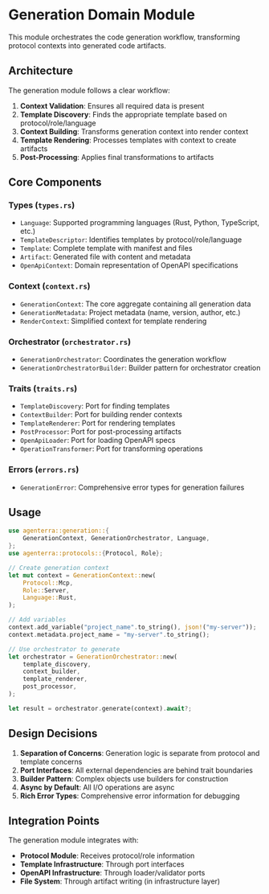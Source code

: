 # Generation Domain Module

This module orchestrates the code generation workflow, transforming protocol contexts into generated code artifacts.

## Architecture

The generation module follows a clear workflow:
1. **Context Validation**: Ensures all required data is present
2. **Template Discovery**: Finds the appropriate template based on protocol/role/language
3. **Context Building**: Transforms generation context into render context
4. **Template Rendering**: Processes templates with context to create artifacts
5. **Post-Processing**: Applies final transformations to artifacts

## Core Components

### Types (`types.rs`)
- `Language`: Supported programming languages (Rust, Python, TypeScript, etc.)
- `TemplateDescriptor`: Identifies templates by protocol/role/language
- `Template`: Complete template with manifest and files
- `Artifact`: Generated file with content and metadata
- `OpenApiContext`: Domain representation of OpenAPI specifications

### Context (`context.rs`)
- `GenerationContext`: The core aggregate containing all generation data
- `GenerationMetadata`: Project metadata (name, version, author, etc.)
- `RenderContext`: Simplified context for template rendering

### Orchestrator (`orchestrator.rs`)
- `GenerationOrchestrator`: Coordinates the generation workflow
- `GenerationOrchestratorBuilder`: Builder pattern for orchestrator creation

### Traits (`traits.rs`)
- `TemplateDiscovery`: Port for finding templates
- `ContextBuilder`: Port for building render contexts
- `TemplateRenderer`: Port for rendering templates
- `PostProcessor`: Port for post-processing artifacts
- `OpenApiLoader`: Port for loading OpenAPI specs
- `OperationTransformer`: Port for transforming operations

### Errors (`errors.rs`)
- `GenerationError`: Comprehensive error types for generation failures

## Usage

```rust
use agenterra::generation::{
    GenerationContext, GenerationOrchestrator, Language,
};
use agenterra::protocols::{Protocol, Role};

// Create generation context
let mut context = GenerationContext::new(
    Protocol::Mcp,
    Role::Server,
    Language::Rust,
);

// Add variables
context.add_variable("project_name".to_string(), json!("my-server"));
context.metadata.project_name = "my-server".to_string();

// Use orchestrator to generate
let orchestrator = GenerationOrchestrator::new(
    template_discovery,
    context_builder,
    template_renderer,
    post_processor,
);

let result = orchestrator.generate(context).await?;
```

## Design Decisions

1. **Separation of Concerns**: Generation logic is separate from protocol and template concerns
2. **Port Interfaces**: All external dependencies are behind trait boundaries
3. **Builder Pattern**: Complex objects use builders for construction
4. **Async by Default**: All I/O operations are async
5. **Rich Error Types**: Comprehensive error information for debugging

## Integration Points

The generation module integrates with:
- **Protocol Module**: Receives protocol/role information
- **Template Infrastructure**: Through port interfaces
- **OpenAPI Infrastructure**: Through loader/validator ports
- **File System**: Through artifact writing (in infrastructure layer)